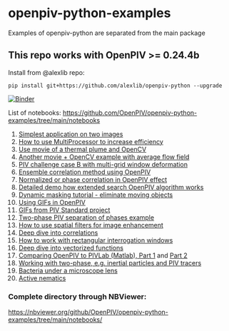 # openpiv-python-examples
Examples of openpiv-python are separated from the main package 

## This repo works with OpenPIV >= 0.24.4b 

Install from @alexlib repo: 

    pip install git+https://github.com/alexlib/openpiv-python --upgrade



[![Binder](https://mybinder.org/badge_logo.svg)](https://mybinder.org/v2/gh/alexlib/openpiv-python-examples/main)

List of notebooks:
https://github.com/OpenPIV/openpiv-python-examples/tree/main/notebooks



1. [Simplest application on two images](https://nbviewer.org/github/OpenPIV/openpiv-python-examples/blob/main/notebooks/tutorial1.ipynb)
2. [How to use MultiProcessor to increase efficiency](https://nbviewer.org/github/OpenPIV/openpiv-python-examples/blob/main/notebooks/tutorial2.ipynb)
3. [Use movie of a thermal plume and OpenCV](https://github.com/OpenPIV/openpiv-python-examples/blob/main/notebooks/analyse_movie_thermal_plume.ipynb)
4. [Another movie + OpenCV example with average flow field](https://github.com/OpenPIV/openpiv-python-examples/blob/main/notebooks/analyse_movie.ipynb)
5. [PIV challenge case B with multi-grid window deformation](https://github.com/OpenPIV/openpiv-python-examples/blob/main/notebooks/case_B_windef_small_window.ipynb)
6. [Ensemble correlation method using OpenPIV](https://github.com/OpenPIV/openpiv-python-examples/blob/main/notebooks/ensemble_correlation.ipynb)
7. [Normalized or phase correlation in OpenPIV effect](https://github.com/OpenPIV/openpiv-python-examples/blob/main/notebooks/example_normalized_correlation_effect.ipynb)
8. [Detailed demo how extended search OpenPIV algorithm works](https://github.com/OpenPIV/openpiv-python-examples/blob/main/notebooks/extended_search_area_vectorized.ipynb)
9. [Dynamic masking tutorial - eliminate moving objects](https://github.com/OpenPIV/openpiv-python-examples/blob/main/notebooks/dynamic_masking.ipynb)
10. [Using GIFs in OpenPIV](https://github.com/OpenPIV/openpiv-python-examples/blob/main/notebooks/openpiv_bird_gifs.ipynb) 
11. [GIFs from PIV Standard project](https://github.com/OpenPIV/openpiv-python-examples/blob/main/notebooks/openpiv_gifs.ipynb)
12. [Two-phase PIV separation of phases example](https://github.com/OpenPIV/openpiv-python-examples/blob/main/notebooks/phase_separation.ipynb)
13. [How to use spatial filters for image enhancement](https://github.com/OpenPIV/openpiv-python-examples/blob/main/notebooks/preprocessing_filters.ipynb)
14. [Deep dive into correlations](https://github.com/OpenPIV/openpiv-python-examples/blob/main/notebooks/studying_correlations.ipynb)
15. [How to work with rectangular interrogation windows](https://github.com/OpenPIV/openpiv-python-examples/blob/main/notebooks/test_rectangular_windows.ipynb)
16. [Deep dive into vectorized functions](https://github.com/OpenPIV/openpiv-python-examples/blob/main/notebooks/test_vectorized_functions.ipynb)
17. [Comparing OpenPIV to PIVLab (Matlab), Part 1](https://github.com/OpenPIV/openpiv-python-examples/blob/main/notebooks/vonKarman_openpiv_11_maps.ipynb) and [Part 2](https://github.com/OpenPIV/openpiv-python-examples/blob/main/notebooks/vonKarman_pivlab_with_openpiv.ipynb)
18. [Working with two-phase, e.g. inertial particles and PIV tracers](https://github.com/OpenPIV/openpiv-python-examples/blob/main/notebooks/phase_separation.ipynb)
19. [Bacteria under a microscope lens](https://github.com/OpenPIV/openpiv-python-examples/blob/main/notebooks/bacteria_in_a_circle.ipynb)
20. [Active nematics](https://github.com/OpenPIV/openpiv-python-examples/blob/main/notebooks/active_nematics.ipynb)



### Complete directory through NBViewer:
https://nbviewer.org/github/OpenPIV/openpiv-python-examples/tree/main/notebooks/
